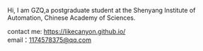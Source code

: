 

Hi, I am GZQ,a postgraduate student at the Shenyang Institute of Automation, Chinese Academy of Sciences.

contact me:
https://likecanyon.github.io/  
email：1174578375@qq.com


